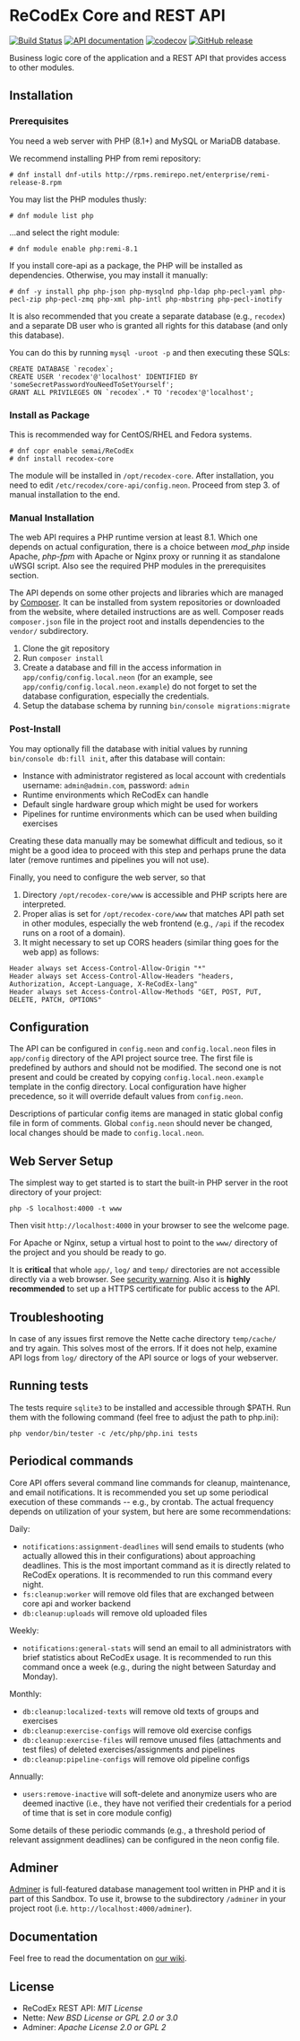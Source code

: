 # ReCodEx Core and REST API

[![Build Status](https://github.com/ReCodEx/api/workflows/CI/badge.svg)](https://github.com/ReCodEx/api/actions)
[![API documentation](https://img.shields.io/badge/docs-OpenAPI-orange.svg)](https://recodex.github.io/api/)
[![codecov](https://codecov.io/gh/ReCodEx/api/branch/master/graph/badge.svg?token=LSWVLRLMH6)](https://codecov.io/gh/ReCodEx/api)
[![GitHub release](https://img.shields.io/github/release/recodex/api.svg)](https://github.com/ReCodEx/wiki/wiki/Changelog)

Business logic core of the application and a REST API that provides access to other modules.

## Installation

### Prerequisites

You need a web server with PHP (8.1+) and MySQL or MariaDB database.

We recommend installing PHP from remi repository:

```
# dnf install dnf-utils http://rpms.remirepo.net/enterprise/remi-release-8.rpm
```

You may list the PHP modules thusly:

```
# dnf module list php
```

...and select the right module:

```
# dnf module enable php:remi-8.1
```

If you install core-api as a package, the PHP will be installed as dependencies.
Otherwise, you may install it manually:

```
# dnf -y install php php-json php-mysqlnd php-ldap php-pecl-yaml php-pecl-zip php-pecl-zmq php-xml php-intl php-mbstring php-pecl-inotify
```

It is also recommended that you create a separate database (e.g., `recodex`)
and a separate DB user who is granted all rights for this database (and only
this database).

You can do this by running `mysql -uroot -p` and then executing these SQLs:

```
CREATE DATABASE `recodex`;
CREATE USER 'recodex'@'localhost' IDENTIFIED BY 'someSecretPasswordYouNeedToSetYourself';
GRANT ALL PRIVILEGES ON `recodex`.* TO 'recodex'@'localhost';
```

### Install as Package

This is recommended way for CentOS/RHEL and Fedora systems.

```
# dnf copr enable semai/ReCodEx
# dnf install recodex-core
```

The module will be installed in `/opt/recodex-core`. After installation, you need to
edit `/etc/recodex/core-api/config.neon`. Proceed from step 3. of manual
installation to the end.

### Manual Installation

The web API requires a PHP runtime version at least 8.1. Which one depends on
actual configuration, there is a choice between _mod_php_ inside Apache,
_php-fpm_ with Apache or Nginx proxy or running it as standalone uWSGI script.
Also see the required PHP modules in the prerequisites section.

The API depends on some other projects and libraries which are managed by
[Composer](https://getcomposer.org/). It can be installed from system
repositories or downloaded from the website, where detailed instructions are as
well. Composer reads `composer.json` file in the project root and installs
dependencies to the `vendor/` subdirectory.

1. Clone the git repository
2. Run `composer install`
3. Create a database and fill in the access information in
   `app/config/config.local.neon` (for an example, see
   `app/config/config.local.neon.example`)
   do not forget to set the database configuration, especially the credentials.
4. Setup the database schema by running `bin/console migrations:migrate`

### Post-Install

You may optionally fill the database with initial values by running
`bin/console db:fill init`, after this database will contain:

- Instance with administrator registered as local account with credentials username: `admin@admin.com`, password: `admin`
- Runtime environments which ReCodEx can handle
- Default single hardware group which might be used for workers
- Pipelines for runtime environments which can be used when building exercises

Creating these data manually may be somewhat difficult and tedious, so it might
be a good idea to proceed with this step and perhaps prune the data later
(remove runtimes and pipelines you will not use).

Finally, you need to configure the web server, so that

1. Directory `/opt/recodex-core/www` is accessible and PHP scripts here are interpreted.
2. Proper alias is set for `/opt/recodex-core/www` that matches API path set in
   other modules, especially the web frontend (e.g., `/api` if the recodex runs
   on a root of a domain).
3. It might necessary to set up CORS headers (similar thing goes for the web
   app) as follows:

```
Header always set Access-Control-Allow-Origin "*"
Header always set Access-Control-Allow-Headers "headers, Authorization, Accept-Language, X-ReCodEx-lang"
Header always set Access-Control-Allow-Methods "GET, POST, PUT, DELETE, PATCH, OPTIONS"
```

## Configuration

The API can be configured in `config.neon` and `config.local.neon` files in
`app/config` directory of the API project source tree. The first file is
predefined by authors and should not be modified. The second one is not present
and could be created by copying `config.local.neon.example` template in the
config directory. Local configuration have higher precedence, so it will
override default values from `config.neon`.

Descriptions of particular config items are managed in static global config file in form of comments. Global `config.neon` should never be changed, local changes should be made to `config.local.neon`.

## Web Server Setup

The simplest way to get started is to start the built-in PHP server in the root directory of your project:

    php -S localhost:4000 -t www

Then visit `http://localhost:4000` in your browser to see the welcome page.

For Apache or Nginx, setup a virtual host to point to the `www/` directory of the project and you should be ready to go.

It is **critical** that whole `app/`, `log/` and `temp/` directories are not accessible directly via a web browser. See [security warning](https://nette.org/security-warning). Also it is **highly recommended** to set up a HTTPS certificate for public access to the
API.

## Troubleshooting

In case of any issues first remove the Nette cache directory `temp/cache/` and
try again. This solves most of the errors. If it does not help, examine API logs
from `log/` directory of the API source or logs of your webserver.

## Running tests

The tests require `sqlite3` to be installed and accessible through $PATH.
Run them with the following command (feel free to adjust the path to php.ini):

```
php vendor/bin/tester -c /etc/php/php.ini tests
```

## Periodical commands

Core API offers several command line commands for cleanup, maintenance, and
email notifications. It is recommended you set up some periodical execution of
these commands -- e.g., by crontab. The actual frequency depends on utilization
of your system, but here are some recommendations:

Daily:

- `notifications:assignment-deadlines` will send emails to students (who
  actually allowed this in their configurations) about approaching deadlines.
  This is the most important command as it is directly related to ReCodEx operations.
  It is recommended to run this command every night.
- `fs:cleanup:worker` will remove old files that are exchanged between core api and worker backend
- `db:cleanup:uploads` will remove old uploaded files

Weekly:

- `notifications:general-stats` will send an email to all administrators with
  brief statistics about ReCodEx usage. It is recommended to run this command
  once a week (e.g., during the night between Saturday and Monday).

Monthly:

- `db:cleanup:localized-texts` will remove old texts of groups and exercises
- `db:cleanup:exercise-configs` will remove old exercise configs
- `db:cleanup:exercise-files` will remove unused files (attachments and test files) of deleted exercises/assignments and pipelines
- `db:cleanup:pipeline-configs` will remove old pipeline configs

Annually:

- `users:remove-inactive` will soft-delete and anonymize users who are deemed
  inactive (i.e., they have not verified their credentials for a period of time
  that is set in core module config)

Some details of these periodic commands (e.g., a threshold period of relevant
assignment deadlines) can be configured in the neon config file.

## Adminer

[Adminer](https://www.adminer.org/) is full-featured database management tool written in PHP and it is part of this Sandbox.
To use it, browse to the subdirectory `/adminer` in your project root (i.e. `http://localhost:4000/adminer`).

## Documentation

Feel free to read the documentation on [our wiki](https://github.com/ReCodEx/wiki/wiki).

## License

- ReCodEx REST API: _MIT License_
- Nette: _New BSD License or GPL 2.0 or 3.0_
- Adminer: _Apache License 2.0 or GPL 2_
